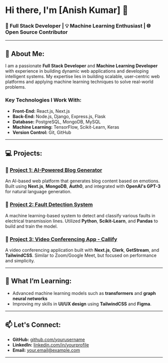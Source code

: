 # Hi there, I'm [Anish Kumar] 👋

### 🚀 Full Stack Developer | 💡 Machine Learning Enthusiast | 🌐 Open Source Contributor

---

## 🔭 About Me:
I am a passionate **Full Stack Developer** and **Machine Learning Developer** with experience in building dynamic web applications and developing intelligent systems. My expertise lies in building scalable, user-centric web platforms and applying machine learning techniques to solve real-world problems. 

### Key Technologies I Work With:
- **Front-End:** React.js, Next.js
- **Back-End:** Node.js, Django, Express.js, Flask
- **Database:** PostgreSQL, MongoDB, MySQL
- **Machine Learning:** TensorFlow, Scikit-Learn, Keras
- **Version Control:** Git, GitHub

---

## 💻 Projects:
### 🔹 [Project 1: AI-Powered Blog Generator](https://github.com/yourusername/ai-blog-generator)
An AI-based web platform that generates blog content based on emotions. Built using **Next.js**, **MongoDB**, **Auth0**, and integrated with **OpenAI's GPT-3** for natural language generation.

### 🔹 [Project 2: Fault Detection System](https://github.com/yourusername/fault-detection)
A machine learning-based system to detect and classify various faults in electrical transmission lines. Utilized **Python**, **Scikit-Learn**, and **Pandas** to build and train the model.

### 🔹 [Project 3: Video Conferencing App - Callify](https://github.com/yourusername/callify)
A video conferencing application built with **Next.js**, **Clerk**, **GetStream**, and **TailwindCSS**. Similar to Zoom/Google Meet, but focused on performance and simplicity.

---

## 🌱 What I’m Learning:
- Advanced machine learning models such as **transformers** and **graph neural networks**
- Improving my skills in **UI/UX design** using **TailwindCSS** and **Figma**.

---

## 📫 Let's Connect:
- **GitHub:** [github.com/yourusername](https://github.com/yourusername)
- **LinkedIn:** [linkedin.com/in/yourprofile](https://linkedin.com/in/yourprofile)
- **Email:** your.email@example.com

---


